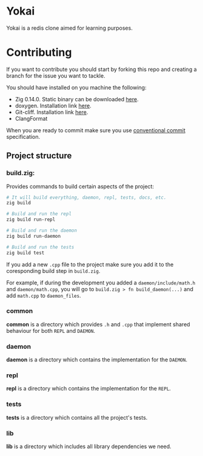 # Yokai

Yokai is a redis clone aimed for learning purposes.

# Contributing

If you want to contribute you should start by forking this repo and creating
a branch for the issue you want to tackle.

You should have installed on you machine the following:
- Zig 0.14.0. Static binary can be downloaded [here](https://github.com/ziglang/zig/releases/tag/0.14.0).
- doxygen. Installation link [here](https://www.doxygen.nl/download.html).
- Git-cliff. Installation link [here](https://git-cliff.org/docs/installation/).
- ClangFormat

When you are ready to commit make sure you use [conventional commit](https://www.conventionalcommits.org/en/v1.0.0/)
specification.

## Project structure

### build.zig:

Provides commands to build certain aspects of the project:
```bash
# It will build everything, daemon, repl, tests, docs, etc.
zig build

# Build and run the repl
zig build run-repl

# Build and run the daemon
zig build run-daemon

# Build and run the tests
zig build test
```

If you add a new `.cpp` file to the project make sure you add it to the
coresponding build step in `build.zig`.

For example, if during the development you added a `daemon/include/math.h` and
`daemon/math.cpp`, you will go to `build.zig > fn build_daemon(...)` and add
`math.cpp` to `daemon_files`.

### common

**common** is a directory which provides `.h` and `.cpp` that implement
shared behaviour for both `REPL` and `DAEMON`.

### daemon
**daemon** is a directory which contains the implementation for the `DAEMON`.

### repl
**repl** is a directory which contains the implementation for the `REPL`.

### tests
**tests** is a directory which contains all the project's tests.

### lib
**lib** is a directory which includes all library dependencies we need.
